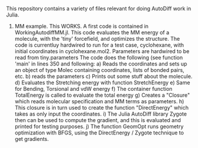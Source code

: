 This repository contains a variety of files relevant for doing AutoDiff work in Julia.

1. MM example. This WORKS.
A first code is contained in WorkingAutodiffMM.jl. This code evaluates the MM energy of a molecule, with the 'tiny' forcefield, and optimizes the structure.
The code is currentluy hardwired to run for a test case, cyclohexane, with initial coordinates in cyclohexane.mol2.
Parameters are hardwired to be read from tiny.parameters
The code does the following (see function 'main' in lines 350 and following:
a) Reads the coordinates and sets up an object of type Molec containing coordinates, lists of bonded pairs, etc.
b) reads the parameters
c) Prints out some stuff about the molecule.
d) Evaluates the Stretching energy with function StretchEnergy
e) Same for Bending, Torsional and vdW energy
f) The container function TotalEnergy is called to evaluate the total energy
g) Creates a "Closure" which reads molecular specification and MM terms as parameters.
h) This closure is in turn used to create the function "DirectEnergy" which takes as only input the coordinates.
i) The Julia AutoDiff library Zygote then can be used to compute the gradient, and this is evaluated and printed for testing purposes.
j) The function GeomOpt runs geometry optimization with BFGS, using the DirectEnergy / Zygote technique to get gradients.


